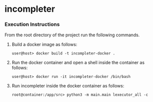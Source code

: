 [TNAME]:incompleter

# incompleter

### Execution Instructions

From the root directory of the project run the following commands.

1. Build a docker image as follows:
   ```
   user@host> docker build -t incompleter-docker .
   ```
2. Run the docker container and open a shell inside the container as follows:
   ```
   user@host> docker run -it incompleter-docker /bin/bash
   ```
3. Run incompleter inside the docker container as follows:
   ```
   root@container:/app/src> python3 -m main.main lexecutor_all -c
   ```
